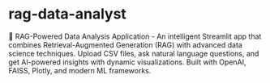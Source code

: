 # rag-data-analyst
🤖 RAG-Powered Data Analysis Application - An intelligent Streamlit app that combines Retrieval-Augmented Generation (RAG) with advanced data science techniques. Upload CSV files, ask natural language questions, and get AI-powered insights with dynamic visualizations. Built with OpenAI, FAISS, Plotly, and modern ML frameworks.

